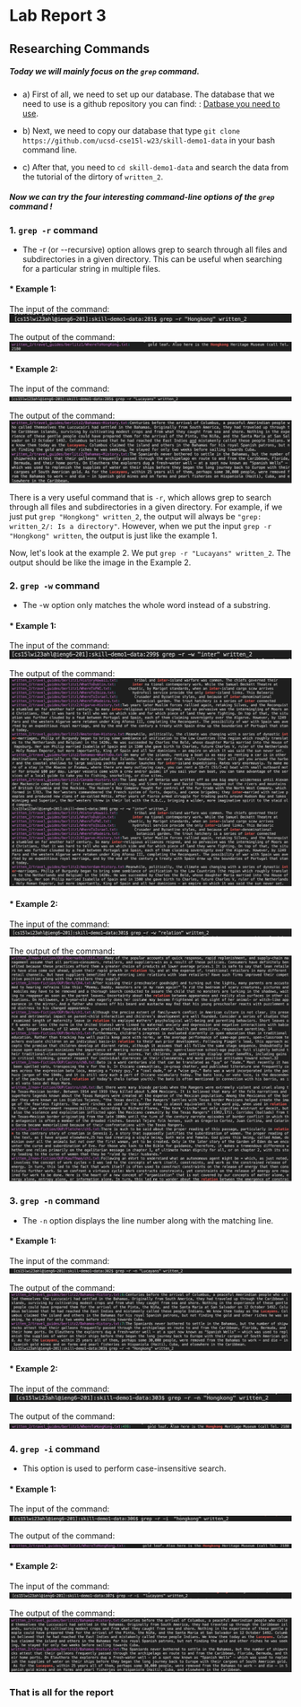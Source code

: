 # Lab Report 3
## Researching Commands
##### Today we will mainly focus on the `grep` command. 

* a) First of all, we need to set up our database. The database that we need to use is a github repository you can find: : [Datbase you need to use](https://github.com/ucsd-cse15l-w23/skill-demo1-data).
* b) Next, we need to copy our database that type `git clone https://github.com/ucsd-cse15l-w23/skill-demo1-data` in your bash command line.

* c) After that, you need to `cd skill-demo1-data` and search the data from the tutorial of the dirtory of `written_2`.

##### Now we can try the four interesting command-line options of the `grep` command !



### 1. `grep -r` command 

* The -r (or --recursive) option allows grep to search through all files and subdirectories in a given directory. This can be useful when searching for a particular string in multiple files.



#### * Example 1:

  The input of the command:
   ![Image](input1)
  
 
  The output of the command:
   ![Image](output1)
  




#### * Example 2:
  The input of the command:
   ![Image](input2)
  
  
  
  The output of the command:
   ![Image](output2)
   
   
  There is a very useful command that is `-r`, which allows grep to search through all files and subdirectories in a given directory. For example, if we just put `grep "Hongkong" written_2`, the output will always be `"grep: written_2/: Is a directory"`. However, when we put the input `grep -r "Hongkong" written`, the output is just like the example 1.
  
  Now, let's look at the example 2. We put `grep -r "Lucayans" written_2`. The output should be like the image in the Example 2.
  






### 2. `grep -w` command 

* The -w option only matches the whole word instead of a substring.




#### * Example 1:
  The input of the command:
   ![Image](input3)
  
  The output of the command:
   ![Image](output3)




#### * Example 2:
  The input of the command:
   ![Image](input4)
  
  The output of the command:
   ![Image](output4)
  






### 3. `grep -n` command

* The `-n` option displays the line number along with the matching line.




#### * Example 1:
  The input of the command:
   ![Image](input5)
  
  The output of the command:
   ![Image](output5)




#### * Example 2:
  The input of the command:
   ![Image](input6)
  
  The output of the command:
   ![Image](output6)





### 4. `grep -i` command 

* This option is used to perform case-insensitive search.




#### * Example 1:
  The input of the command:
   ![Image](input7)
  
  The output of the command:
   ![Image](output7)




#### * Example 2:
  The input of the command:
   ![Image](input8)
  
  The output of the command:
   ![Image](output8)

 
 
 
 
 


### That is all for the report 
